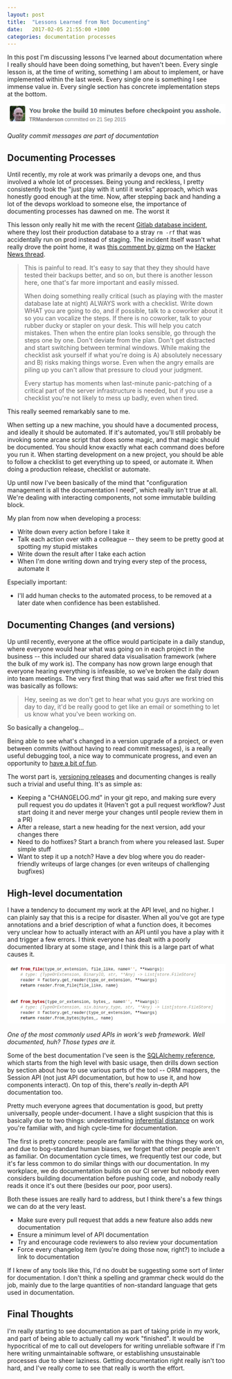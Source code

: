 ```yaml
---
layout: post
title:  "Lessons Learned from Not Documenting"
date:   2017-02-05 21:55:00 +1000
categories: documentation processes
---
```


In this post I'm discussing lessons I've learned about documentation where I really should have been doing something, but haven't been. Every single lesson is, at the time of writing, something I am about to implement, or have implemented within the last week. Every single one is something I see immense value in. Every single section has concrete implementation steps at the bottom.

![Commit message](/uploads/2017/02/deco-commit.png)

_Quality commit messages are part of documentation_

Documenting Processes
------------------

Until recently, my role at work was primarily a devops one, and thus involved a whole lot of processes. Being young and reckless, I pretty consistently took the "just play with it until it works" approach, which was honestly good enough at the time. Now, after stepping back and handing a lot of the devops workload to someone else, the importance of documenting processes has dawned on me. The worst it

This lesson only really hit me with the recent [Gitlab database incident](https://docs.google.com/document/d/1GCK53YDcBWQveod9kfzW-VCxIABGiryG7_z_6jHdVik/pub), where they lost their production database to a stray `rm -rf` that was accidentally run on prod instead of staging. The incident itself wasn't what really drove the point home, it was [this comment by gizmo](https://news.ycombinator.com/item?id=13537177) on the [Hacker News thread](https://news.ycombinator.com/item?id=13537052).

>This is painful to read. It's easy to say that they they should have tested their backups better, and so on, but there is another lesson here, one that's far more important and easily missed.
>
>When doing something really critical (such as playing with the master database late at night) ALWAYS work with a checklist. Write down WHAT you are going to do, and if possible, talk to a coworker about it so you can vocalize the steps. If there is no coworker, talk to your rubber ducky or stapler on your desk. This will help you catch mistakes. Then when the entire plan looks sensible, go through the steps one by one. Don't deviate from the plan. Don't get distracted and start switching between terminal windows. While making the checklist ask yourself if what you're doing is A) absolutely necessary and B) risks making things worse. Even when the angry emails are piling up you can't allow that pressure to cloud your judgment.
>
>Every startup has moments when last-minute panic-patching of a critical part of the server infrastructure is needed, but if you use a checklist you're not likely to mess up badly, even when tired.

This really seemed remarkably sane to me.

When setting up a new machine, you should have a documented process, and ideally it should be automated. If it's automated, you'll still probably be invoking some arcane script that does some magic, and that magic should be documented. You should know exactly what each command does before you run it. When starting development on a new project, you should be able to follow a checklist to get everything up to speed, or automate it. When doing a production release, checklist or automate.

Up until now I've been basically of the mind that "configuration management is all the documentation I need", which really isn't true at all. We're dealing with interacting components, not some immutable building block.


My plan from now when developing a process:
 - Write down every action before I take it
 - Talk each action over with a colleague -- they seem to be pretty good at spotting my stupid mistakes
 - Write down the result after I take each action
 - When I'm done writing down and trying every step of the process, automate it

Especially important:
 - I'll add human checks to the automated process, to be removed at a later date when confidence has been established.


Documenting Changes (and versions)
-------------------

Up until recently, everyone at the office would participate in a daily standup, where everyone would hear what was going on in each project in the business -- this included our shared data visualisation framework (where the bulk of my work is). The company has now grown large enough that everyone hearing everything is infeasible, so we've broken the daily down into team meetings. The very first thing that was said after we first tried this was basically as follows:

> Hey, seeing as we don't get to hear what you guys are working on day to day, it'd be really good to get like an email or something to let us know what you've been working on.

So basically a changelog...

Being able to see what's changed in a version upgrade of a project, or even between commits (without having to read commit messages), is a really useful debugging tool, a nice way to communicate progress, and even an opportunity to [have a bit of fun](https://api.slack.com/changelog).

The worst part is, [versioning releases](http://semver.org/) and documenting changes is really such a trivial and useful thing. It's as simple as:
- Keeping a "CHANGELOG.md" in your git repo, and making sure every pull request you do updates it (Haven't got a pull request workflow? Just start doing it and never merge your changes until people review them in a PR)
- After a release, start a new heading for the next version, add your changes there
- Need to do hotfixes? Start a branch from where you released last. Super simple stuff
 - Want to step it up a notch? Have a dev blog where you do reader-friendly writeups of large changes (or even writeups of challenging bugfixes)

High-level documentation
------------------------

I have a tendency to document my work at the API level, and no higher. I can plainly say that this is a recipe for disaster. When all you've got are type annotations and a brief description of what a function does, it becomes very unclear how to actually interact with an API until you have a play with it and trigger a few errors. I think everyone has dealt with a poorly documented library at some stage, and I think this is a large part of what causes it.

![Tropofy Fileframe](/uploads/2017/02/documentation.png "One of the most commonly used APIs in work's web framework. Well documented, huh?")

_One of the most commonly used APIs in work's web framework. Well documented, huh? Those types are it._

Some of the best documentation I've seen is the [SQLAlchemy reference](http://docs.sqlalchemy.org/en/rel_1_1/), which starts from the high level with basic usage, then drills down section by section about how to use various parts of the tool -- ORM mappers, the Session API (not just API documentation, but how to use it, and how components interact). On top of this, there's *really* in-depth API documentation too.

Pretty much everyone agrees that documentation is good, but pretty universally, people under-document. I have a slight suspicion that this is basically due to two things: underestimating [inferential distance](https://wiki.lesswrong.com/wiki/Inferential_distance) on work you're familiar with, and high cycle-time for documentation.

The first is pretty concrete: people are familiar with the things they work on, and due to bog-standard human biases, we forget that other people aren't as familiar. On documentation cycle times, we frequently test our code, but it's far less common to do similar things with our documentation. In my workplace, we do documentation builds on our CI server but nobody even considers building documentation before pushing code, and nobody really reads it once it's out there (besides our poor, poor users).

Both these issues are really hard to address, but I think there's a few things we can do at the very least.
 - Make sure every pull request that adds a new feature also adds new documentation
 - Ensure a minimum level of API documentation
 - Try and encourage code reviewers to also review your documentation
 - Force every changelog item (you're doing those now, right?) to include a link to documentation

If I knew of any tools like this, I'd no doubt be suggesting some sort of linter for documentation. I don't think a spelling and grammar check would do the job, mainly due to the large quantities of non-standard language that gets used in documentation.

Final Thoughts
-------------

I'm really starting to see documentation as part of taking pride in my work, and part of being able to actually call my work "finished". It would be hypocritical of me to call out developers for writing unreliable software if I'm here writing unmaintainable software, or establishing unsustainable processes due to sheer laziness. Getting documentation right really isn't too hard, and I've really come to see that really is worth the effort.
